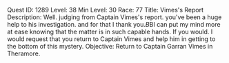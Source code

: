 Quest ID: 1289
Level: 38
Min Level: 30
Race: 77
Title: Vimes's Report
Description: Well. judging from Captain Vimes's report. you've been a huge help to his investigation. and for that I thank you.$B$BI can put my mind more at ease knowing that the matter is in such capable hands. If you would. I would request that you return to Captain Vimes and help him in getting to the bottom of this mystery.
Objective: Return to Captain Garran Vimes in Theramore.
